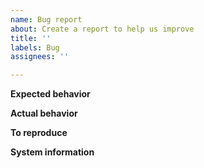 ```yaml
---
name: Bug report
about: Create a report to help us improve
title: ''
labels: Bug
assignees: ''

---
```


<!-- This issue tracker is only for technical issues related to AIPowerMeme Core.

General aipowermeme questions and/or support requests are best directed to the AIPowerMeme Forum at https://www.aipowermeme.org/forum/

For reporting security issues, please read instructions at https://www.aipowermeme.org/bug-bounty/

If the node is "stuck" during sync or giving "block checksum mismatch" errors, please ensure your hardware is stable by running memtest and observe CPU temperature with a load-test tool such as linpack before creating an issue! -->

<!-- Describe the issue -->

**Expected behavior**

<!--- What behavior did you expect? -->

**Actual behavior**

<!--- What was the actual behavior (provide screenshots if the issue is GUI-related)? -->

**To reproduce**

<!--- How reliably can you reproduce the issue, what are the steps to do so? -->

**System information**

<!-- What version of AIPowerMeme Core are you using, where did you get it (website, self-compiled, etc)? -->

<!-- What type of machine are you observing the error on (OS/CPU and disk type)? -->

<!-- GUI-related issue? What is your operating system and its version? If Linux, what is your desktop environment and graphical shell? -->

<!-- Any extra information that might be useful in the debugging process. -->
<!--- This is normally the contents of a `debug.log` or `config.log` file. Raw text or a link to a pastebin type site are preferred. -->
